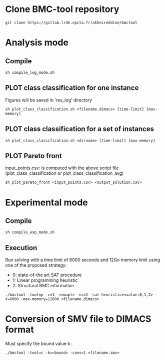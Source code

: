 
# Clone BMC-tool repository 
>
```
git clone https://gitlab.lrde.epita.fr/akheireddine/bmctool
```

# Analysis mode 
## Compile
>
```
sh compile_log_mode.sh
```

## PLOT class classification for one instance

Figures will be saved in 'res_log' directory

>
```
sh plot_class_classification.sh <filename.dimacs> [time-limit] [max-memory]
```

## PLOT class classification for a set of instances
>
```
sh plot_class_classification.sh <dirname> [time-limit] [max-memory]
```

## PLOT Pareto front 
input_points.csv: is computed with the above script file (plot_class_classification or plot_class_classification_avg)
>
```
sh plot_pareto_front <input_points.csv> <output_solution.csv>
```

# Experimental mode
## Compile
>
```
sh compile_exp_mode.sh
```

## Execution
Run solving with a time limit of 6000 seconds and 12Go memory limit using one of the proposed strategy: 
  * 0: state-of-the art SAT procedure
  * 1: Linear programming heuristic
  * 2: Structural BMC information

>
```
./bmctool -tool=p -c=1 -s=maple -ns=1 -sat-heuristic=<value:0,1,2> -t=6000 -max-memory=12000 <filename.dimacs>
```


# Conversion of SMV file to DIMACS format
Must specify the bound value k :
>
```
./bmctool -tool=c -k=<bound> -conv=1 <filename.smv>
```

